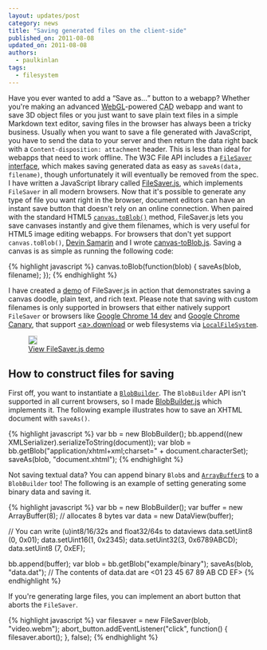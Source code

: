 ```yaml
---
layout: updates/post
category: news
title: "Saving generated files on the client-side"
published_on: 2011-08-08
updated_on: 2011-08-08
authors:
  - paulkinlan
tags:
  - filesystem
---
```

<p>Have you ever wanted to add a <q>Save as&hellip;</q> button to a webapp? Whether you're making an advanced <a href="https://developer.mozilla.org/en/WebGL">WebGL</a>-powered <abbr title="computer-aided design">CAD</abbr> webapp and want to save 3D object files or you just want to save plain text files in a simple Markdown text editor, saving files in the browser has always been a tricky business. Usually when you want to save a file generated with JavaScript, you have to send the data to your server and then return the data right back with a <code>Content-disposition: attachment</code> header. This is less than ideal for webapps that need to work offline. The W3C File API includes a <a href="http://www.w3.org/TR/file-writer-api/#the-filesaver-interface"><code>FileSaver</code> interface</a>, which makes saving generated data as easy as <code>saveAs(data, filename)</code>, though unfortunately it will eventually be removed from the spec. I have written a JavaScript library called <a href="https://github.com/eligrey/FileSaver.js">FileSaver.js</a>, which implements <code>FileSaver</code> in all modern browsers. Now that it's possible to generate any type of file you want right in the browser, document editors can have an instant save button that doesn't rely on an online connection. When paired with the standard HTML5 <a href="http://www.w3.org/TR/html5/the-canvas-element.html"><code>canvas.toBlob()</code></a> method, FileSaver.js lets you save canvases instantly and give them filenames, which is very useful for HTML5 image editing webapps. For browsers that don't yet support <code>canvas.toBlob()</code>, <a href="https://github.com/eboyjr">Devin Samarin</a> and I wrote <a href="https://github.com/eligrey/canvas-toBlob.js">canvas-toBlob.js</a>. Saving a canvas is as simple as running the following code:</p>

{% highlight javascript %}
canvas.toBlob(function(blob) {
  saveAs(blob, filename);
});
{% endhighlight %}

<p>I have created a <a href="http://oftn.org/projects/FileSaver.js/demo/">demo</a> of FileSaver.js in action that demonstrates saving a canvas doodle, plain text, and rich text. Please note that saving with custom filenames is only supported in browsers that either natively support <code>FileSaver</code> or browsers like <a href="http://www.chromium.org/getting-involved/dev-channel">Google Chrome 14 dev</a> and <a href="http://tools.google.com/dlpage/chromesxs">Google Chrome Canary</a>, that support <a href="http://developers.whatwg.org/links.html#downloading-resources">&lt;a&gt;.download</a> or web filesystems via <a href="http://www.w3.org/TR/file-system-api/#using-localfilesystem"><code>LocalFileSystem</code></a>.</p>

<figure><a href="http://eligrey.com/demos/FileSaver.js/"><img style="border:1px solid #ccc;max-width: 100%;" src="http://dl.dropbox.com/u/39519/filesaverss.png">
<figcaption>View FileSaver.js demo</figcaption></a></figure>

<h2>How to construct files for saving</h2>

<p>First off, you want to instantiate a <a href="https://developer.mozilla.org/en/DOM/BlobBuilder"><code>BlobBuilder</code></a>. The <code>BlobBuilder</code> API isn't supported in all current browsers, so I made <a href="https://github.com/eligrey/BlobBuilder.js">BlobBuilder.js</a> which implements it. The following example illustrates how to save an XHTML document with <code>saveAs()</code>.</p>

{% highlight javascript %}
var bb = new BlobBuilder();
bb.append((new XMLSerializer).serializeToString(document));
var blob = bb.getBlob("application/xhtml+xml;charset=" + document.characterSet);
saveAs(blob, "document.xhtml");
{% endhighlight %}

<p>Not saving textual data? You can append binary <code>Blob</code>s and <a href="https://developer.mozilla.org/en/JavaScript_typed_arrays"><code>ArrayBuffer</code>s</a> to a <code>BlobBuilder</code> too! The following is an example of setting generating some binary data and saving it.</p>

{% highlight javascript %}
var bb = new BlobBuilder();
var buffer = new ArrayBuffer(8); // allocates 8 bytes
var data = new DataView(buffer);

// You can write (u)int8/16/32s and float32/64s to dataviews
data.setUint8 (0, 0x01);
data.setUint16(1, 0x2345);
data.setUint32(3, 0x6789ABCD);
data.setUint8 (7, 0xEF);

bb.append(buffer);
var blob = bb.getBlob("example/binary");
saveAs(blob, "data.dat");
// The contents of data.dat are &lt;01 23 45 67 89 AB CD EF&gt;
{% endhighlight %}

<p>If you're generating large files, you can implement an abort button that aborts the <code>FileSaver</code>.</p>

{% highlight javascript %}
var filesaver = new FileSaver(blob, "video.webm");
abort_button.addEventListener("click", function() {
  filesaver.abort();
}, false);
{% endhighlight %}
